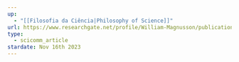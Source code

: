 ```yaml
---
up:
  - "[[Filosofia da Ciência|Philosophy of Science]]"
url: https://www.researchgate.net/profile/William-Magnusson/publication/344167357_Magnusson_Skeptic_253_57-59/links/5f57cde3458515e96d3b3e0d/Magnusson-Skeptic-253-57-59.pdf?_sg%5B0%5D=started_experiment_milestone&origin=journalDetail
type:
  - scicomm_article
stardate: Nov 16th 2023
---
```

